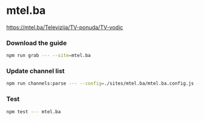 # mtel.ba

https://mtel.ba/Televizija/TV-ponuda/TV-vodic

### Download the guide

```sh
npm run grab --- --site=mtel.ba
```

### Update channel list

```sh
npm run channels:parse --- --config=./sites/mtel.ba/mtel.ba.config.js --output=./sites/mtel.ba/mtel.ba.channels.xml
```

### Test

```sh
npm test --- mtel.ba
```
